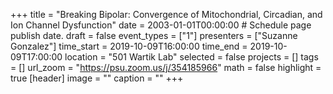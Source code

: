 +++
title = "Breaking Bipolar: Convergence of Mitochondrial, Circadian, and Ion Channel Dysfunction"
date = 2003-01-01T00:00:00  # Schedule page publish date.
draft = false
event_types = ["1"]
presenters = ["Suzanne Gonzalez"]
time_start = 2019-10-09T16:00:00
time_end = 2019-10-09T17:00:00
location = "501 Wartik Lab"
selected = false
projects = []
tags = []
url_zoom = "https://psu.zoom.us/j/354185966"
math = false
highlight = true
[header]
image = ""
caption = ""
+++
